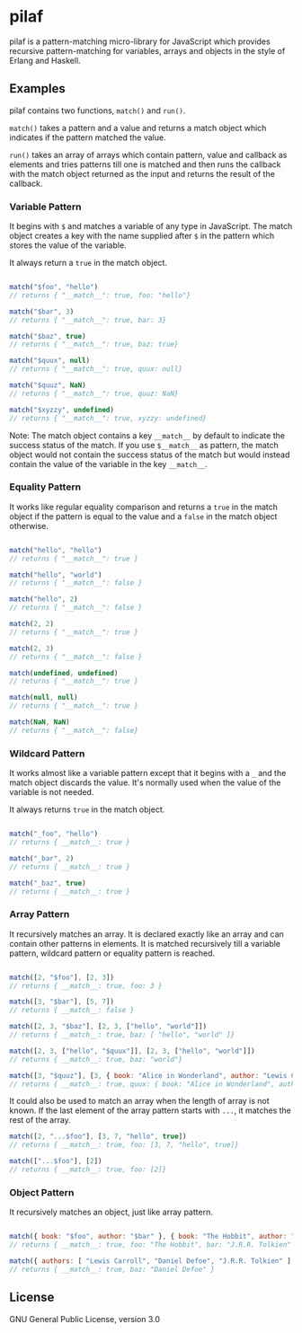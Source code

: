 # pilaf
pilaf is a pattern-matching micro-library for JavaScript which provides recursive
pattern-matching for variables, arrays and objects in the style of Erlang and
Haskell.

## Examples
pilaf contains two functions, `match()` and `run()`.

`match()` takes a pattern and a value and returns a match object which
indicates if the pattern matched the value.

`run()` takes an array of arrays which contain pattern, value and callback as
elements and tries patterns till one is matched and then runs the callback with
the match object returned as the input and returns the result of the callback.

### Variable Pattern
It begins with `$` and matches a variable of any type in JavaScript. The match
object creates a key with the name supplied after `$` in the pattern which
stores the value of the variable.

It always return a `true` in the match object.

```javascript

match("$foo", "hello")
// returns { "__match__": true, foo: "hello"}

match("$bar", 3)
// returns { "__match__": true, bar: 3}

match("$baz", true)
// returns { "__match__": true, baz: true}

match("$quux", null)
// returns { "__match__": true, quux: null}

match("$quuz", NaN)
// returns { "__match__": true, quuz: NaN}

match("$xyzzy", undefined)
// returns { "__match__": true, xyzzy: undefined}

```

Note: The match object contains a key `__match__` by default to indicate the
success status of the match. If you use `$__match__` as pattern, the match
object would not contain the success status of the match but would instead
contain the value of the variable in the key `__match__`.

### Equality Pattern
It works like regular equality comparison and returns a `true` in the match object if
the pattern is equal to the value and a `false` in the match object otherwise.

```javascript

match("hello", "hello")
// returns { "__match__": true }

match("hello", "world")
// returns { "__match__": false }

match("hello", 2)
// returns { "__match__": false }

match(2, 2)
// returns { "__match__": true }

match(2, 3)
// returns { "__match__": false }

match(undefined, undefined)
// returns { "__match__": true }

match(null, null)
// returns { "__match__": true }

match(NaN, NaN)
// returns { "__match__": false}

```

### Wildcard Pattern
It works almost like a variable pattern except that it begins with a `_` and
the match object discards the value. It's normally used when the value of the
variable is not needed.

It always returns `true` in the match object.

```javascript

match("_foo", "hello")
// returns { __match__: true }

match("_bar", 2)
// returns { __match__: true }

match("_baz", true)
// returns { __match__: true }

```

### Array Pattern
It recursively matches an array. It is declared exactly like an array and can
contain other patterns in elements. It is matched recursively till a variable
pattern, wildcard pattern or equality pattern is reached.

```javascript

match([2, "$foo"], [2, 3])
// returns { __match__: true, foo: 3 }

match([3, "$bar"], [5, 7])
// returns { __match__: false }

match([2, 3, "$baz"], [2, 3, ["hello", "world"]])
// returns { __match__: true, baz: [ "hello", "world" ]}

match([2, 3, ["hello", "$quux"]], [2, 3, ["hello", "world"]])
// returns { __match__: true, baz: "world"}

match([3, "$quuz"], [3, { book: "Alice in Wonderland", author: "Lewis Carroll" }])
// returns { __match__: true, quux: { book: "Alice in Wonderland", author: "Lewis Carroll" }}

```

It could also be used to match an array when the length of array is not known.
If the last element of the array pattern starts with `...`, it matches the rest
of the array.

``` javascript
match([2, "...$foo"], [3, 7, "hello", true])
// returns { __match__: true, foo: [3, 7, "hello", true]}

match(["...$foo"], [2])
// returns { __match__: true, foo: [2]}

```

### Object Pattern
It recursively matches an object, just like array pattern.

```javascript

match({ book: "$foo", author: "$bar" }, { book: "The Hobbit", author: "J.R.R. Tolkien" })
// returns { __match__: true, foo: "The Hobbit", bar: "J.R.R. Tolkien" }

match({ authors: [ "Lewis Carroll", "Daniel Defoe", "J.R.R. Tolkien" ] }, { authors: [ "Lewis Carroll", $baz, "J.R.R. Tolkien" })
// returns { __match__: true, baz: "Daniel Defoe" }

```

## License
GNU General Public License, version 3.0
